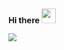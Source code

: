 ### Hi there <img src="https://github.com/TheDudeThatCode/TheDudeThatCode/blob/master/Assets/Hi.gif" width="29">




![](https://komarev.com/ghpvc/?username=Mohammed-Saif0&style=for-the-badge)
<!--
**Mohammed-Saif0/Mohammed-Saif0** is a ✨ _special_ ✨ repository because its `README.md` (this file) appears on your GitHub profile.
# Haa bhai kya haal hai?
Here are some ideas to get you started:

- 🔭 I’m currently working on ...
- 🌱 I’m currently learning ...
- 👯 I’m looking to collaborate on ...
- 🤔 I’m looking for help with ...
- 💬 Ask me about ...
- 📫 How to reach me: ...
- 😄 Pronouns: ...
- ⚡ Fun fact: ...
-->
